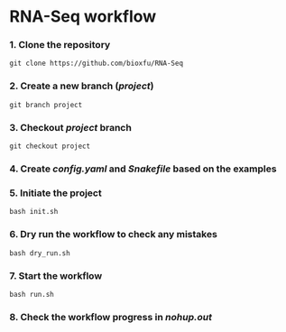# RNA-Seq workflow

### 1. Clone the repository
```
git clone https://github.com/bioxfu/RNA-Seq
```

### 2. Create a new branch (*project*)
```
git branch project
```

### 3. Checkout *project* branch
```
git checkout project
```

### 4. Create *config.yaml* and *Snakefile* based on the examples

### 5. Initiate the project
```
bash init.sh
```

### 6. Dry run the workflow to check any mistakes
```
bash dry_run.sh
```

### 7. Start the workflow
```
bash run.sh
```

### 8. Check the workflow progress in *nohup.out* 

